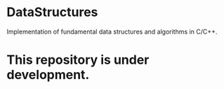 # DataStructures
Implementation of fundamental data structures and algorithms in C/C++.

# This repository is under development.
